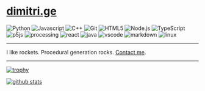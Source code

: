 # [dimitri.ge](https://dimitri.ge)

![Python](https://img.shields.io/badge/Python-3776AB?style=for-the-badge&logo=python&logoColor=white)
![Javascript](https://img.shields.io/badge/Javascript-F7DF1E?style=for-the-badge&logo=javascript&logoColor=black)
![C++](https://img.shields.io/badge/C++-00599C?style=for-the-badge&logo=C++&logoColor=white)
![Git](https://img.shields.io/badge/Git-100000?style=for-the-badge&logo=git&logoColor=white)
![HTML5](https://img.shields.io/badge/HTML5-E34F26?style=for-the-badge&logo=html5&logoColor=white)
![Node.js](https://img.shields.io/badge/Node.js-43853D?style=for-the-badge&logo=node.js&logoColor=white)
![TypeScript](https://img.shields.io/badge/TypeScript-007ACC?style=for-the-badge&logo=typescript&logoColor=white)
![p5js](https://img.shields.io/badge/p5.js-ed225d?style=for-the-badge&logo=p5.js&logoColor=white)
![processing](https://img.shields.io/badge/processing-0f195a?style=for-the-badge&logo=processing&logoColor=white)
![react](https://img.shields.io/badge/react-282c34?style=for-the-badge&logo=react&logoColor=61dafb)
![java](https://img.shields.io/badge/java-red?style=for-the-badge&logo=java&logoColor=white)
![vscode](https://img.shields.io/badge/VScode-black?style=for-the-badge&logo=visualstudiocode&logoColor=blue)
![markdown](https://img.shields.io/badge/markdown-black?style=for-the-badge&logo=markdown&logoColor=white)
![linux](https://img.shields.io/badge/linux-black?style=for-the-badge&logo=linux&logoColor=yelow)

---

I like rockets. Procedural generation rocks. [Contact me](https://dimitri.ge/#contact-me).

---

[![trophy](https://github-profile-trophy.vercel.app/?username=D-T-666)](https://github.com/ryo-ma/github-profile-trophy)

[![github stats](https://github-readme-stats.vercel.app/api?username=D-T-666)](https://github.com/anuraghazra/github-readme-stats)
